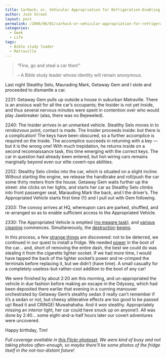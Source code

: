 ```yaml
---
title: CarHack; or, Vehicular Appropriation for Refrigeration-Enabling Purposes; or, Grand Theft Auto
author: Josh Street
layout: post
permalink: /2006/06/01/carhack-or-vehicular-appropriation-for-refrigeration-enabling-purposes-or-grand-theft-auto/
categories:
  - Geek
  - Life
tags:
  - Bible study leader
  - Matraville
---
```

> &#8220;Fine, go and steal a car then!&#8221;
> 
> &#8211; A Bible study leader whose identity will remain anonymous.

Last night Stealthy Selo, Maurading Mark, Getaway Gem and I stole and proceeded to dismantle a car.

2231: Getaway Gem pulls up outside a house in suburban Matraville. There is an anxious wait for all the car&#8217;s occupants; the Insider is not yet Inside, and thus several nervous minutes were spent in contention over who would play Jawbreaker (alas, there was no Bejeweled).

2240: The Insider arrives in an unmarked vehicle. Stealthy Selo moves in to *rendezvous* point, contact is made. The Insider proceeds inside: but there is a complication! The keys have been obscured, so a further accomplice is required on the Inside. The accomplice succeeds in returning with a key &#8212; but it is the wrong one! With much trepidation, he returns inside on a second reconnaissance task, this time emerging with the correct keys. The car in question had already been entered, but hot-wiring cars remains marginally beyond even our elite covert-ops abilities.

2252: Stealthy Selo climbs into the car, which is situated on a slight incline. Without starting the engine, we release the handbrake and roll/push the car some thirty meters from the house. Getaway Gem waits further up the street: she clicks on her lights, and starts her car as Stealthy Selo climbs into front passenger seat, Marauding Mark the back, and I the driver&#8217;s. The Appropriated Vehicle starts first time (!!) and I pull out with Gem following.

2303: The convoy arrives at HQ, whereupon cars are parked, shuffled, and re-arranged so as to enable sufficient access to the Appropriated Vehicle.

2330: The Appropriated Vehicle is emptied ([no meagre task][1]), and [various][2] [cleaning][3] commences. Simultaneously, the [destruction][4] [begins][5].

In this process, a few [strange things][6] are discovered: not to be deterred, we continued in our quest to install a fridge. We needed [power][7] in the boot of the car&#8230; and, short of removing the entire dash, the best we could do was stealing it from the cigarette lighter socket. If we had more time, I would have tapped the back of the lighter socket&#8217;s power and re-crimped the terminals before replacing it, but we didn&#8217;t (have time). A small casualty for a completely-useless-but-rather-cool addition to the boot of any car!

We were finished by about 2:20 am this morning, and un-appropriated the vehicle in due fashion before making an escape in the Odyssey, which had been deposited there earlier that evening in a cunning manouver orchestrated by Getaway Gem&#8217;s stealthy sedan (I really can&#8217;t remember if it&#8217;s a sedan or not, but cheesy alliterative effects are too good to be passed up! Read it and CRINGE! Muwahahaha. And it *was* stealthy. Appropriately missing an interior light, her car could have snuck up on anyone!). All was done by 2:40&#8230; some eight-and-a-half hours later our covert adventures were uncovered.

Happy birthday, Tim!

*Full coverage available in [this Flickr photoset][8]. We were kind of busy and not taking photos often-enough, so maybe there&#8217;ll be some photos of the fridge itself in the not-too-distant future!*

 [1]: http://flickr.com/photos/joahua/157294991/in/set-72157594151811697/
 [2]: http://flickr.com/photos/joahua/157296950/in/set-72157594151811697/
 [3]: http://flickr.com/photos/joahua/157594976/in/set-72157594151811697/
 [4]: http://flickr.com/photos/joahua/157590148/in/set-72157594151811697/
 [5]: http://flickr.com/photos/joahua/157616376/in/set-72157594151811697/
 [6]: http://flickr.com/photos/joahua/157605200/in/set-72157594151811697/
 [7]: http://flickr.com/photos/joahua/157804298/in/set-72157594151811697/
 [8]: http://flickr.com/photos/joahua/sets/72157594151811697/